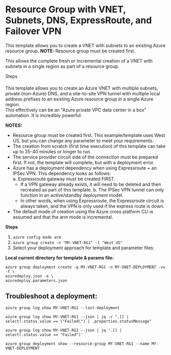 # Resource Group with VNET, Subnets, DNS, ExpressRoute, and Failover VPN

This template allows you to create a VNET with subnets to an existing Azure resource group. **NOTE:** Resource group must be created first.

This allows the complete fresh or incremental creation of a VNET with subnets in a single region as part of a resource group.

Steps
####
This template allows you to create an Azure VNET with multiple subnets, private (non-Azure) DNS, and a site-to-site VPN tunnel with multiple local address prefixes to an existing Azure resource group in a single Azure region.   
This effectively can be an "Azure private VPC data center in a box" automation.  It is incredibly powerful.

**NOTES:** 
* Resource group must be created first.  This example/template uses West US, but you can change any parameter to meet your requirements.  
* The creation from scratch (first time execution) of this template can take up to 35-40 minutes or longer to run.  
* The service provider circuit side of the connection must be prepared first.  If not, the template will complete, but with a deployment error.  
* Azure has a deployment dependency when using Expressroute + an IPSec VPN.  This dependency looks as follows:  
   a. Expressroute gateway must be created FIRST.
     - If a VPN gateway already exists, it will need to be deleted and then recreated as part of this template.
   b. The IPSec VPN tunnel can only function in an active/standby deployment model.  
     - In other words, when using Expressroute, the Expressroute circuit is always taken, and the VPN is only used if the express route is down.
* The default mode of creation using the Azure cross platform CLI is assumed and that the arm mode is incremental.  



**Steps** 
1. ```azure config mode arm```  
2. ```azure group create -n "MY-VNET-RG1" -l "West US"```  
3. Select your deployment approach for template and parameter files:  

**Local current directory for template & params file:**
```
azure group deployment create -g MY-VNET-RG1 -n MY-VNET-DEPLOYMENT -vv -f \
azuredeploy.json -e \
azuredeploy.parameters.json
```  


Troubleshoot a deployment:
----------------------------
```
azure group log show MY-VNET-RG1 --last-deployment
```  

```
azure group log show MY-VNET-RG1 --json | jq -r ".[] | select(.status.value == \"Failed\") | .properties.statusMessage"
```  

```
azure group log show MY-VNET-RG1 --json | jq '.[] | select(.status.value == "Failed")'
```  

```
azure group deployment show --resource-group MY-VNET-RG1 --name MY-VNET-DEPLOYMENT
```  




